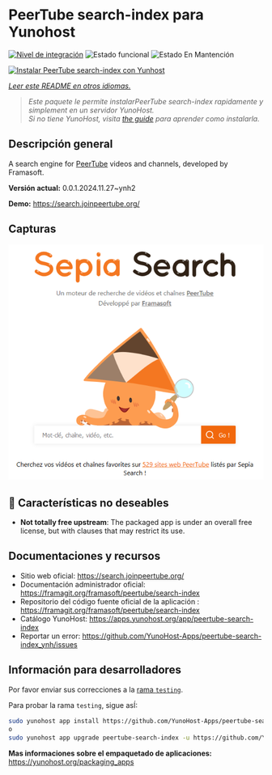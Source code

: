 <!--
Este archivo README esta generado automaticamente<https://github.com/YunoHost/apps/tree/master/tools/readme_generator>
No se debe editar a mano.
-->

# PeerTube search-index para Yunohost

[![Nivel de integración](https://apps.yunohost.org/badge/integration/peertube-search-index)](https://ci-apps.yunohost.org/ci/apps/peertube-search-index/)
![Estado funcional](https://apps.yunohost.org/badge/state/peertube-search-index)
![Estado En Mantención](https://apps.yunohost.org/badge/maintained/peertube-search-index)

[![Instalar PeerTube search-index con Yunhost](https://install-app.yunohost.org/install-with-yunohost.svg)](https://install-app.yunohost.org/?app=peertube-search-index)

*[Leer este README en otros idiomas.](./ALL_README.md)*

> *Este paquete le permite instalarPeerTube search-index rapidamente y simplement en un servidor YunoHost.*  
> *Si no tiene YunoHost, visita [the guide](https://yunohost.org/install) para aprender como instalarla.*

## Descripción general

A search engine for [PeerTube](https://joinpeertube.org/) videos and channels, developed by Framasoft.


**Versión actual:** 0.0.1.2024.11.27~ynh2

**Demo:** <https://search.joinpeertube.org/>

## Capturas

![Captura de PeerTube search-index](./doc/screenshots/sepia-search-screenshot.png)

## :red_circle: Características no deseables

- **Not totally free upstream**: The packaged app is under an overall free license, but with clauses that may restrict its use.

## Documentaciones y recursos

- Sitio web oficial: <https://search.joinpeertube.org/>
- Documentación administrador oficial: <https://framagit.org/framasoft/peertube/search-index>
- Repositorio del código fuente oficial de la aplicación : <https://framagit.org/framasoft/peertube/search-index>
- Catálogo YunoHost: <https://apps.yunohost.org/app/peertube-search-index>
- Reportar un error: <https://github.com/YunoHost-Apps/peertube-search-index_ynh/issues>

## Información para desarrolladores

Por favor enviar sus correcciones a la [rama `testing`](https://github.com/YunoHost-Apps/peertube-search-index_ynh/tree/testing).

Para probar la rama `testing`, sigue asÍ:

```bash
sudo yunohost app install https://github.com/YunoHost-Apps/peertube-search-index_ynh/tree/testing --debug
o
sudo yunohost app upgrade peertube-search-index -u https://github.com/YunoHost-Apps/peertube-search-index_ynh/tree/testing --debug
```

**Mas informaciones sobre el empaquetado de aplicaciones:** <https://yunohost.org/packaging_apps>
